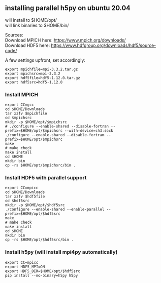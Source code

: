 ## installing parallel h5py on ubuntu 20.04

will install to $HOME/opt/<br>
will link binaries to $HOME/bin/

Sources:<br>
Download MPICH here: https://www.mpich.org/downloads/<br>
Download HDF5 here: https://www.hdfgroup.org/downloads/hdf5/source-code/

A few settings upfront, set accordingly: 
```shell
export mpichfile=mpi-3.3.2.tar.gz
export mpichsrc=mpi-3.3.2
export hdf5file=hdf5-1.12.0.tar.gz
export hdf5src=hdf5-1.12.0
```

### Install MPICH
```shell
export CC=gcc
cd $HOME/Downloads
tar xzfv $mpichfile
cd $mpichsrc
mkdir -p $HOME/opt/$mpichsrc
# ./configure --enable-shared --disable-fortran --prefix=$HOME/opt/$mpichsrc --with-device=ch3:sock
./configure --enable-shared --disable-fortran --prefix=$HOME/opt/$mpichsrc
make
# make check
make install
cd $HOME
mkdir bin
cp -rs $HOME/opt/$mpichsrc/bin .
```

### Install HDF5 with parallel support
```shell
export CC=mpicc
cd $HOME/Downloads
tar xzfv $hdf5file
cd $hdf5src
mkdir -p $HOME/opt/$hdf5src
./configure --enable-shared --enable-parallel --prefix=$HOME/opt/$hdf5src
make
# make check
make install
cd $HOME
mkdir bin
cp -rs $HOME/opt/$hdf5src/bin .
```

### Install h5py (will install mpi4py automatically)
```shell
export CC=mpicc
export HDF5_MPI=ON
export HDF5_DIR=$HOME/opt/$hdf5src
pip install --no-binary=h5py h5py
```
